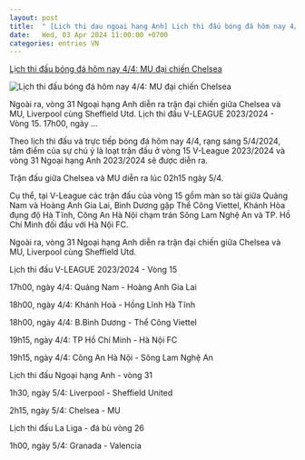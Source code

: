 ```yaml
---
layout: post
title:  " [Lich thi dau ngoai hang Anh] Lịch thi đấu bóng đá hôm nay 4/4: MU đại chiến Chelsea"
date:   Wed, 03 Apr 2024 11:00:00 +0700
categories: entries VN
---
```

[Lịch thi đấu bóng đá hôm nay 4/4: MU đại chiến Chelsea](https://congthuong.vn/lich-thi-dau-bong-da-hom-nay-44-mu-dai-chien-chelsea-song-lam-nghe-an-gap-cong-an-ha-noi-312709.html)

![Lịch thi đấu bóng đá hôm nay 4/4: MU đại chiến Chelsea](https://congthuong-cdn.mastercms.vn/stores/news_dataimages/2024/042024/04/09/in_social/chelsea-mu-1920240404090608.jpg?randTime=1712222062)

Ngoài ra, vòng 31 Ngoại hạng Anh diễn ra trận đại chiến giữa Chelsea và MU, Liverpool cùng Sheffield Utd. Lịch thi đấu V-LEAGUE 2023/2024 - Vòng 15. 17h00, ngày ...

Theo lịch thi đấu và trực tiếp bóng đá hôm nay 4/4, rạng sáng 5/4/2024, tâm điểm của sự chú ý là loạt trận đấu ở vòng 15 V-League 2023/2024 và vòng 31 Ngoại hạng Anh 2023/2024 sẽ được diễn ra.

Trận đấu giữa Chelsea và MU diễn ra lúc 02h15 ngày 5/4.

Cụ thể, tại V-League các trận đấu của vòng 15 gồm màn so tài giữa Quảng Nam và Hoàng Anh Gia Lai, Bình Dương gặp Thể Công Viettel, Khánh Hòa đụng độ Hà Tĩnh, Công An Hà Nội chạm trán Sông Lam Nghệ An và TP. Hồ Chí Minh đối đầu với Hà Nội FC.

Ngoài ra, vòng 31 Ngoại hạng Anh diễn ra trận đại chiến giữa Chelsea và MU, Liverpool cùng Sheffield Utd.

Lịch thi đấu V-LEAGUE 2023/2024 - Vòng 15

17h00, ngày 4/4: Quảng Nam - Hoàng Anh Gia Lai

18h00, ngày 4/4: Khánh Hoà - Hồng Lĩnh Hà Tĩnh

18h00, ngày 4/4: B.Bình Dương - Thể Công Viettel

19h15, ngày 4/4: TP Hồ Chí Minh - Hà Nội FC

19h15, ngày 4/4: Công An Hà Nội - Sông Lam Nghệ An

Lịch thi đấu Ngoại hạng Anh - vòng 31

1h30, ngày 5/4: Liverpool - Sheffield United

2h15, ngày 5/4: Chelsea - MU

Lịch thi đấu La Liga - đá bù vòng 26

1h00, ngày 5/4: Granada - Valencia

